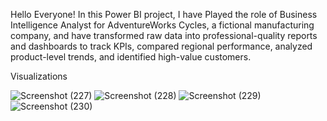 Hello Everyone! In this Power BI project,  I have Played the role of Business Intelligence Analyst for AdventureWorks Cycles, a fictional manufacturing company, and have transformed raw data into professional-quality reports and dashboards to track KPIs, compared regional performance, analyzed product-level trends, and identified high-value customers.

Visualizations


![Screenshot (227)](https://github.com/yvarsha191/ProjectBI/assets/121348575/fe11feb2-3a3b-464b-81a4-724cf6764530)
![Screenshot (228)](https://github.com/yvarsha191/ProjectBI/assets/121348575/03569cc5-06c1-4e23-8431-84024db2e5dc)
![Screenshot (229)](https://github.com/yvarsha191/ProjectBI/assets/121348575/79f4dcdd-95ef-43a3-af18-087c1ee5c8df)
![Screenshot (230)](https://github.com/yvarsha191/ProjectBI/assets/121348575/a6b9d5ed-17c1-4c31-b399-05820bd6963b)
